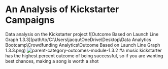 # An Analysis of Kickstarter Campaigns
Data analysis on the Kickstarter project
![Outcome Based on Launch Line Graph 1.3.3](path/to/C:\Users\jacqu\OneDrive\Desktop\Data Analytics Bootcamp\Crowdfunding Analytics\Outcome Based on Launch Line Graph 1.3.3.png)
![parent-category-outcomes-module-1.3.2](path/to/parent-category-outcomes-module-1.3.2.png)
#a music kickstarter has the highest percent outcome of being successful, so if you are wanting best chances, making a song is worth a shot
